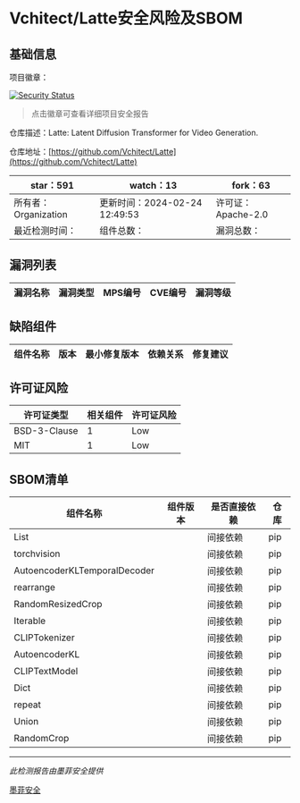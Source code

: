 # Vchitect/Latte安全风险及SBOM

## 基础信息

项目徽章：

[![Security Status](https://www.murphysec.com/platform3/v31/badge/1761479634062553088.svg)](https://www.murphysec.com/console/report/1760733200335953920/1761479634062553088)

> 点击徽章可查看详细项目安全报告

仓库描述：Latte: Latent Diffusion Transformer for Video Generation.

仓库地址：[https://github.com/Vchitect/Latte](https://github.com/Vchitect/Latte)

| star：591 | watch：13 | fork：63 |
| ----------- | -------------- | ------------ |
| 所有者：Organization | 更新时间：2024-02-24 12:49:53 | 许可证：Apache-2.0 |
| 最近检测时间： | 组件总数： | 漏洞总数： |




## 漏洞列表

| 漏洞名称 | 漏洞类型 | MPS编号 | CVE编号 | 漏洞等级 |
| ------- | ------ | ------- | ------ | ----- |





## 缺陷组件

| 组件名称 | 版本 | 最小修复版本 | 依赖关系 | 修复建议 |
| -------- | ---- | ------------ | -------- | -------- |





## 许可证风险

| 许可证类型 | 相关组件 | 许可证风险 |
| ---------- | -------- | ---------- |
|BSD-3-Clause|1|Low|
|MIT|1|Low|




## SBOM清单

| 组件名称 | 组件版本 | 是否直接依赖 | 仓库 |
| -------- | -------- | ------------ | ---- |
|List||间接依赖|pip|
|torchvision||间接依赖|pip|
|AutoencoderKLTemporalDecoder||间接依赖|pip|
|rearrange||间接依赖|pip|
|RandomResizedCrop||间接依赖|pip|
|Iterable||间接依赖|pip|
|CLIPTokenizer||间接依赖|pip|
|AutoencoderKL||间接依赖|pip|
|CLIPTextModel||间接依赖|pip|
|Dict||间接依赖|pip|
|repeat||间接依赖|pip|
|Union||间接依赖|pip|
|RandomCrop||间接依赖|pip|


------

*此检测报告由墨菲安全提供*

[墨菲安全](www.murphysec.com)